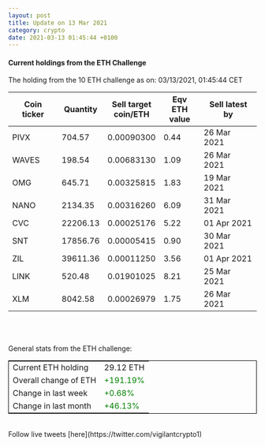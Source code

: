 ```yaml
---
layout: post
title: Update on 13 Mar 2021
category: crypto
date: 2021-03-13 01:45:44 +0100
---
```

<!-- Global site tag (gtag.js) - Google Analytics -->
<script async src="https://www.googletagmanager.com/gtag/js?id=UA-103831149-5"></script>
<script>
  window.dataLayer = window.dataLayer || [];
  function gtag(){dataLayer.push(arguments);}
  gtag('js', new Date());

  gtag('config', 'UA-103831149-5');
</script>


#### Current holdings from the ETH Challenge

The holding from the 10 ETH challenge as on: 03/13/2021, 01:45:44 CET

|Coin ticker|Quantity|Sell target<br>coin/ETH|Eqv ETH<br>value|Sell latest by|
|-----------|--------|-----------|-----------|--------------|
PIVX|704.57|  0.00090300|0.44|26 Mar 2021|
WAVES|198.54|  0.00683130|1.09|26 Mar 2021|
OMG|645.71|  0.00325815|1.83|19 Mar 2021|
NANO|2134.35|  0.00316260|6.09|31 Mar 2021|
CVC|22206.13|  0.00025176|5.22|01 Apr 2021|
SNT|17856.76|  0.00005415|0.90|30 Mar 2021|
ZIL|39611.36|  0.00011250|3.56|01 Apr 2021|
LINK|520.48|  0.01901025|8.21|25 Mar 2021|
XLM|8042.58|  0.00026979|1.75|26 Mar 2021|

<br>
<br>
<br>
General stats from the ETH challenge:

<table style="border:1px solid black;margin-left:auto;margin-right:auto;">
	<tbody>
	<tr>
		<td>Current ETH holding</td>
		<td>     29.12 ETH</td>
	</tr>
	<tr>
		<td>Overall change of ETH</td>
		<td><font color="green">+191.19%</font></td>
	</tr>
	<tr>
		<td>Change in last week</td>
		<td><font color="green">+0.68%</font></td>
	</tr>
	<tr>
		<td>Change in last month</td>
		<td><font color="green">+46.13%</font></td>
	</tr>
	</tbody>
</table>

<br>
Follow live tweets [here](https://twitter.com/vigilantcrypto1)
<br>
<br>